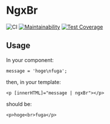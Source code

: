 # NgxBr

![CI](https://github.com/2YY/ngx-br/workflows/CI/badge.svg)
[![Maintainability](https://api.codeclimate.com/v1/badges/864dcdff5e2b8f2f409c/maintainability)](https://codeclimate.com/github/2YY/ngx-br/maintainability)
[![Test Coverage](https://api.codeclimate.com/v1/badges/864dcdff5e2b8f2f409c/test_coverage)](https://codeclimate.com/github/2YY/ngx-br/test_coverage)

## Usage

In your component:

`message = 'hoge\nfuga';`

then, in your template:

`<p [innerHTML]="message | ngxBr"></p>`

should be:

`<p>hoge<br>fuga</p>`
